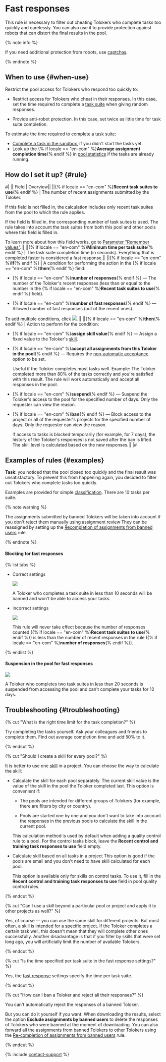 # Fast responses

This rule is necessary to filter out cheating Tolokers who complete tasks too quickly and carelessly. You can also use it to provide protection against robots that can distort the final results in the pool.

{% note info %}

If you need additional protection from robots, use [captchas](captcha.md).

{% endnote %}


## When to use {#when-use}

Restrict the pool access for Tolokers who respond too quickly to:

- Restrict access for Tolokers who cheat in their responses. In this case, set the time required to complete a [task suite](../../glossary.md#task-suite) when giving random responses.

- Provide anti-robot protection. In this case, set twice as little time for task suite completion.

To estimate the time required to complete a task suite:

- [Complete a task in the sandbox](sandbox.md#self), if you didn't start the tasks yet.
- Look up the {% if locale == "en-com" %}**Average assignment completion time**{% endif %} in [pool statistics](pool_statistic-pool.md#avgtime) if the tasks are already running.

## How do I set it up? {#rule}

#|
|| Field | Overview||
||{% if locale == "en-com" %}**Recent task suites to use**{% endif %} | The number of recent assignments submitted by the Toloker.

If this field is not filled in, the calculation includes only recent task suites from the pool to which the rule applies.

If the field is filled in, the corresponding number of task suites is used. The rule takes into account the task suites from both this pool and other pools where this field is filled in.

To learn more about how this field works, go to [Parameter "Remember values"](remember-values.md).||
||{% if locale == "en-com" %}**Minimum time per task suite**{% endif %} | The task suite completion time (in seconds). Everything that is completed faster is considered a fast response.||
||{% if locale == "en-com" %}**If**{% endif %} | A condition for performing the action in the {% if locale == "en-com" %}**then**{% endif %} field:
- {% if locale == "en-com" %}**number of responses**{% endif %} — The number of the Toloker's recent responses (less than or equal to the number in the {% if locale == "en-com" %}**Recent task suites to use**{% endif %} field).

- {% if locale == "en-com" %}**number of fast responses**{% endif %} — Allowed number of fast responses (out of the recent ones).

To add multiple conditions, click ![](../_images/add.svg).||
||{% if locale == "en-com" %}**then**{% endif %} | Action to perform for the condition:

- {% if locale == "en-com" %}**assign skill value**{% endif %} — Assign a fixed value to the Toloker's [skill](nav.md).

- {% if locale == "en-com" %}**accept all assignments from this Toloker in the pool**{% endif %} — Requires the [non-automatic acceptance](offline-accept.md) option to be set.

    Useful if the Toloker completes most tasks well. Example: The Toloker completed more than 80% of the tasks correctly and you're satisfied with this result. The rule will work automatically and accept all responses in the pool.

- {% if locale == "en-com" %}**suspend**{% endif %} — Suspend the Toloker's access to the pool for the specified number of days. Only the requester can view the reason.

- {% if locale == "en-com" %}**ban**{% endif %} — Block access to the project or all of the requester's projects for the specified number of days. Only the requester can view the reason.

    If access to tasks is blocked temporarily (for example, for 7 days), the history of the Toloker's responses is not saved after the ban is lifted. The skill level is calculated based on the new responses.||
|#

## Examples of rules {#examples}

**Task**: you noticed that the pool closed too quickly and the final result was unsatisfactory. To prevent this from happening again, you decided to filter out Tolokers who complete tasks too quickly.

Examples are provided for simple [classification](../tutorials/image-classification.md). There are 10 tasks per suite.

{% note warning %}

The assignments submitted by banned Tolokers will be taken into account if you don't reject them manually using assignment review They can be reassigned by setting up the [Recompletion of assignments from banned users](restore-task-overlap.md) rule.

{% endnote %}


#### Blocking for fast responses

{% list tabs %}

- Correct settings

  ![](../_images/control-rules/quick-answers/qcr-quick_answers_example1.png)

  A Toloker who completes a task suite in less than 10 seconds will be banned and won't be able to access your tasks.

- Incorrect settings

  ![](../_images/control-rules/quick-answers/qcr-quick_answers_example1_1.png)

  This rule will never take effect because the number of responses counted ({% if locale == "en-com" %}**Recent task suites to use**{% endif %}) is less than the number of recent responses in the rule ({% if locale == "en-com" %}**number of responses**{% endif %}).

{% endlist %}

#### Suspension in the pool for fast responses

![](../_images/control-rules/quick-answers/qcr-quick_answers_example2.png)

A Toloker who completes two task suites in less than 20 seconds is suspended from accessing the pool and can't complete your tasks for 10 days.


## Troubleshooting {#troubleshooting}


{% cut "What is the right time limit for the task completion?" %}

Try completing the tasks yourself. Ask your colleagues and friends to complete them. Find out average completion time and add 50% to it.

{% endcut %}

{% cut "Should I create a skill for every pool?" %}

It is better to use one [skill](../../glossary.md#skill) in a project. You can choose the way to calculate the skill:

- Calculate the skill for each pool separately. The current skill value is the value of the skill in the pool the Toloker completed last. This option is convenient if:

    - The pools are intended for different groups of Tolokers (for example, there are filters by city or country).

    - Pools are started one by one and you don't want to take into account the responses in the previous pools to calculate the skill in the current pool.

    This calculation method is used by default when adding a quality control rule to a pool. For the control tasks block, leave the **Recent control and training task responses to use** field empty.

- Calculate skill based on all tasks in a project This option is good if the pools are small and you don't need to have skill calculated for each pool.

    This option is available only for skills on control tasks. To use it, fill in the **Recent control and training task responses to use** field in pool quality control rules.

{% endcut %}

{% cut "Can I use a skill beyond a particular pool or project and apply it to other projects as well?" %}

Yes, of course — you can use the same skill for different projects. But most often, a skill is intended for a specific project. If the Toloker completes a certain task well, this doesn't mean that they will complete other ones successfully. Another disadvantage is that if you filter by skills that were set long ago, you will artificially limit the number of available Tolokers.

{% endcut %}

{% cut "Is the time specified per task suite in the fast response settings?" %}

Yes, the [fast response](quick-answers.md) settings specify the time per task suite.

{% endcut %}

{% cut "How can I ban a Toloker and reject all their responses?" %}

You can't automatically reject the responses of a banned Toloker.

But you can do it yourself if you want. When downloading the results, select the option **Exclude assignments by banned users** to delete the responses of Tolokers who were banned at the moment of downloading. You can also forward all the assignments from banned Tolokers to other Tolokers using the [Re-completion of assignments from banned users](restore-task-overlap.md) rule.

{% endcut %}

{% include [contact-support](../_includes/contact-support-help.md) %}
